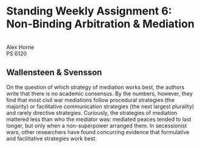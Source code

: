 # Standing Weekly Assignment 6: Non-Binding Arbitration \& Mediation
\
Alex Horne
\
PS 6120

## Wallensteen & Svensson 

On the question of which strategy of mediation works best, the authors write that there is no academic consensus. By the numbers, however, they find that most civil war mediations follow procedural strategies (the majority) or facilitative communication strategies (the next largest plurality) and rarely directive strategies. Curiously, the strategies of mediation mattered less than who the mediator was: mediated peaces tended to last longer, but only when a non-superpower arranged them. In secessionist wars, other researchers have found concurring evidence that formulative and facilitative strategies work best. 
